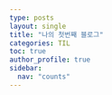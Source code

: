 ```yaml
---
type: posts
layout: single
title: "나의 첫번째 블로그"
categories: TIL
toc: true
author_profile: true
sidebar:
  nav: "counts"
---
```

